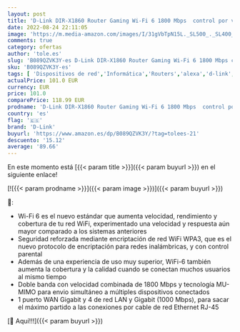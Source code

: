 ```yaml
---
layout: post
title: 'D-Link DIR-X1860 Router Gaming Wi-Fi 6 1800 Mbps  control por voz Alexa  Google Home  seguridad wifi WPA3  MU-MIMO  dual-band  Triple VLAN comp FTTH  control parental  4 x LAN Gigabit  1x WAN Gigabit'
date: 2022-08-24 22:11:05
image: 'https://m.media-amazon.com/images/I/31gVbTpN15L._SL500_._SL400_.jpg'
comments: true
category: ofertas
author: 'tole.es'
slug: 'B089QZVK3Y-es D-Link DIR-X1860 Router Gaming Wi-Fi 6 1800 Mbps control...'
sku: 'B089QZVK3Y-es'
tags: [ 'Dispositivos de red','Informática','Routers','alexa','d-link','google','home','🇪🇸', ]
actualPrice: 101.0 EUR
currency: EUR
price: 101.0
comparePrice: 118.99 EUR
prodname: 'D-Link DIR-X1860 Router Gaming Wi-Fi 6 1800 Mbps  control por voz Alexa  Google Home  seguridad wifi WPA3  MU-MIMO  dual-band  Triple VLAN comp FTTH  control parental  4 x LAN Gigabit  1x WAN Gigabit'
country: 'es'
flag: '🇪🇸'
brand: 'D-Link'
buyurl: 'https://www.amazon.es/dp/B089QZVK3Y/?tag=tolees-21'
descuento: '15.12'
average: '89.66'
---
```


En este momento está [{{< param title >}}]({{< param buyurl >}}) en el siguiente enlace!

[![{{< param prodname >}}]({{< param image >}})]({{< param buyurl >}})

🔎:

- Wi-Fi 6 es el nuevo estándar que aumenta velocidad, rendimiento y cobertura de tu red WiFi, experimentado una velocidad y respuesta aún mayor comparado a los sistemas anteriores
- Seguridad reforzada mediante encriptación de red WiFi WPA3, que es el nuevo protocolo de encriptación para redes inalámbricas, y con control parental
- Además de una experiencia de uso muy superior, WiFi-6 también aumenta la cobertura y la calidad cuando se conectan muchos usuarios al mismo tiempo
- Doble banda con velocidad combinada de 1800 Mbps y tecnología MU-MIMO para envio simultáneo a múltiples dispositivos conectados
- 1 puerto WAN Gigabit y 4 de red LAN y Gigabit (1000 Mbps), para sacar el máximo partido a las conexiones por cable de red Ethernet RJ-45

[🛒 Aquí!!!]({{< param buyurl >}})
